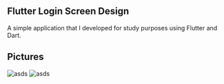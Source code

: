 
## Flutter Login Screen Design


A simple application that I developed for study purposes using Flutter and Dart.


## Pictures

![asds](https://i.imgur.com/6DHFw0O.png)
![asds](https://i.imgur.com/QFWJZf2.png)
